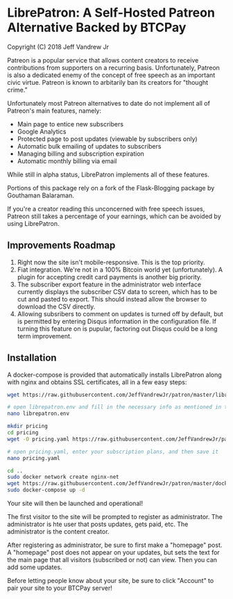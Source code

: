 <h1>LibrePatron: A Self-Hosted Patreon Alternative Backed by BTCPay</h1>

Copyright (C) 2018 Jeff Vandrew Jr

Patreon is a popular service that allows content creators to receive contributions from supporters on a recurring basis. Unfortunately, Patreon is also a dedicated enemy of the concept of free speech as an important civic virtue. Patreon is known to arbitarily ban its creators for "thought crime."

Unfortunately most Patreon alternatives to date do not implement all of Patreon's main features, namely:

* Main page to entice new subscribers
* Google Analytics
* Protected page to post updates (viewable by subscribers only)
* Automatic bulk emailing of updates to subscribers
* Managing billing and subscription expiration
* Automatic monthly billing via email

While still in alpha status, LibrePatron implements all of these features. 

Portions of this package rely on a fork of the Flask-Blogging package by Gouthaman Balaraman.

If you're a creator reading this unconcerned with free speech issues, Patreon still takes a percentage of your earnings, which can be avoided by using LibrePatron.

<h2>Improvements Roadmap</h2>

1. Right now the site isn't mobile-responsive. This is the top priority.
2. Fiat integration. We're not in a 100% Bitcoin world yet (unfortunately). A plugin for accepting credit card payments is another big priority.
3. The subscriber export feature in the administrator web interface currently displays the subscriber CSV data to screen, which has to be cut and pasted to export. This should instead allow the browser to download the CSV directly.
4. Allowing subsribers to comment on updates is turned off by default, but is permitted by entering Disqus information in the configuration file. If turning this feature on is pupular, factoring out Disqus could be a long term improvement.

<h2>Installation</h2>

A docker-compose is provided that automatically installs LibrePatron along with nginx and obtains SSL certificates, all in a few easy steps:

```bash
wget https://raw.githubusercontent.com/JeffVandrewJr/patron/master/librepatron.env

# open librepatron.env and fill in the necessary info as mentioned in the file comments, and then save
nano librepatron.env

mkdir pricing
cd pricing
wget -O pricing.yaml https://raw.githubusercontent.com/JeffVandrewJr/patron/master/pricing.yaml.sample

# open pricing.yaml, enter your subscription plans, and then save it
nano pricing.yaml

cd ..
sudo docker network create nginx-net
wget https://raw.githubusercontent.com/JeffVandrewJr/patron/master/docker-compose.yml
sudo docker-compose up -d
```
Your site will then be launched and operational!

The first visitor to the site will be prompted to register as administrator. The administrator is hte user that posts updates, gets paid, etc. The administrator is the content creator.

After registering as administrator, be sure to first make a "homepage" post. A "homepage" post does not appear on your updates, but sets the text for the main page that all visitors (subscribed or not) can view. Then you can add some updates.

Before letting people know about your site, be sure to click "Account" to pair your site to your BTCPay server!

